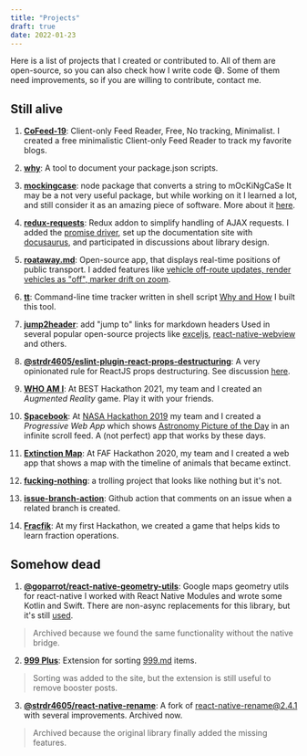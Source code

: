```yaml
---
title: "Projects"
draft: true
date: 2022-01-23
---
```


Here is a list of projects that I created or contributed to.
All of them are open-source, so you can also check how I write code 😅.
Some of them need improvements, so if you are willing to contribute, contact me.

## Still alive

1. **[CoFeed-19](https://cofeed-19.github.io)**: Client-only Feed Reader, Free, No tracking, Minimalist.
   I created a free minimalistic Client-only Feed Reader to track my favorite blogs.

1. **[why](https://github.com/strdr4605/why)**: A tool to document your package.json scripts.

1. **[mockingcase](https://github.com/strdr4605/mockingcase)**: node package that converts a string to mOcKiNgCaSe
   It may be a not very useful package, but while working on it I learned a lot, and still consider it as an amazing piece of software.
   More about it [here](https://strdr4605.github.io/my-first-open-source-project).

1. **[redux-requests](https://github.com/klis87/redux-requests)**: Redux addon to simplify handling of AJAX requests.
   I added the [promise driver](https://github.com/klis87/redux-requests/tree/master/packages/redux-requests-promise), set up the documentation site with [docusaurus](https://docusaurus.io/), and participated in discussions about library design.

1. **[roataway.md](https://roataway.md)**: Open-source app, that displays real-time positions of public transport.
   I added features like [vehicle off-route updates, render vehicles as "off", marker drift on zoom](https://github.com/roataway/roataway-web/commits?author=strdr4605).

1. **[tt](https://github.com/strdr4605/tt)**: Command-line time tracker written in shell script
   [Why and How](https://strdr4605.github.io/building-a-command-line-time-tracker) I built this tool.

1. **[jump2header](https://github.com/strdr4605/jump2header)**: add "jump to" links for markdown headers
   Used in several popular open-source projects like [exceljs](https://github.com/exceljs/exceljs), [react-native-webview](https://github.com/react-native-webview/react-native-webview/blob/master/docs/Reference.md) and others.

1. **[@strdr4605/eslint-plugin-react-props-destructuring](https://github.com/strdr4605/eslint-plugin-react-props-destructuring)**: A very opinionated rule for ReactJS props destructuring. See discussion [here](https://github.com/yannickcr/eslint-plugin-react/pull/3086).

1. **[WHO AM I](https://strdr4605.github.io/whoami-ar)**: At BEST Hackathon 2021, my team and I created an _Augmented Reality_ game. Play it with your friends.

1. **[Spacebook](https://tum-faf.github.io/spacebook)**: At [NASA Hackathon 2019](https://2019.spaceappschallenge.org/challenges/invent-your-own-challenge/invent-your-own-challenge/teams/spacebook/project) my team and I created a _Progressive Web App_ which shows [Astronomy Picture of the Day](https://apod.nasa.gov/apod/astropix.html) in an infinite scroll feed. A (not perfect) app that works by these days.

1. **[Extinction Map](https://tum-faf.github.io/extinction-map/)**: At FAF Hackathon 2020, my team and I created a web app that shows a map with the timeline of animals that became extinct.

1. **[fucking-nothing](https://github.com/strdr4605/fucking-nothing)**: a trolling project that looks like nothing but it's not.

1. **[issue-branch-action](https://github.com/strdr4605/issue-branch-action)**: Github action that comments on an issue when a related branch is created.

1. **[Fracfik](https://strdr4605.github.io/fracfik/)**: At my first Hackathon, we created a game that helps kids to learn fraction operations.

## Somehow dead

1. **[@goparrot/react-native-geometry-utils](https://github.com/goparrot/react-native-geometry-utils)**: Google maps geometry utils for react-native
   I worked with React Native Modules and wrote some Kotlin and Swift. There are non-async replacements for this library, but it's still [used](https://www.npmjs.com/package/@goparrot/react-native-geometry-utils).

  > Archived because we found the same functionality without the native bridge.

2. **[999 Plus](https://github.com/strdr4605/999-plus)**: Extension for sorting [999.md](https://999.md) items.

  > Sorting was added to the site, but the extension is still useful to remove booster posts.

3. **[@strdr4605/react-native-rename](https://github.com/strdr4605/react-native-rename)**: A fork of react-native-rename@2.4.1 with several improvements. Archived now.

  > Archived because the original library finally added the missing features.

